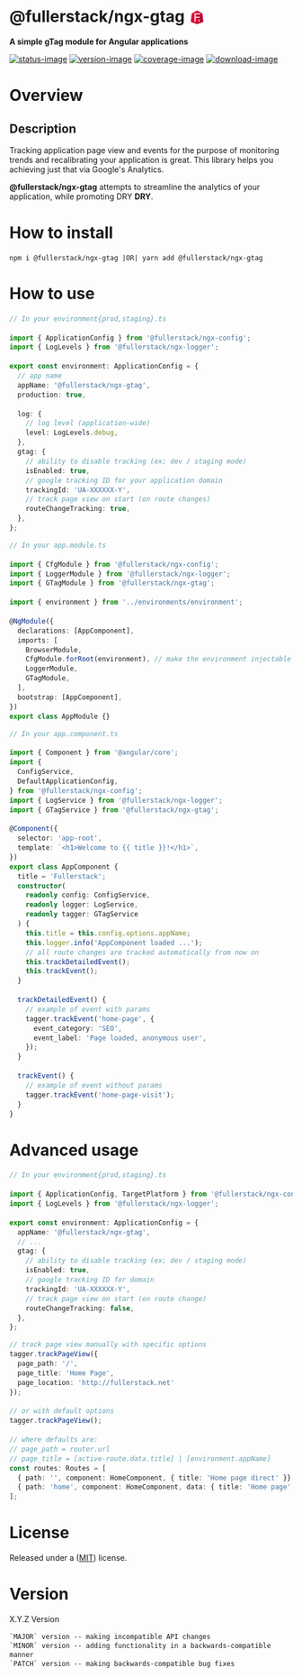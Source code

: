 # @fullerstack/ngx-gtag <img style="margin-bottom: -6px" width="30" src="../../apps/fullerstack/src/assets/images/fullerstack-x250.png">

**A simple gTag module for Angular applications**

[![status-image]][status-link]
[![version-image]][version-link]
[![coverage-image]][coverage-link]
[![download-image]][download-link]

# Overview

## Description

Tracking application page view and events for the purpose of monitoring trends and recalibrating your application is great.
This library helps you achieving just that via Google's Analytics.

**@fullerstack/ngx-gtag** attempts to streamline the analytics of your application, while promoting DRY **DRY**.

# How to install

    npm i @fullerstack/ngx-gtag |OR| yarn add @fullerstack/ngx-gtag

# How to use

```typescript
// In your environment{prod,staging}.ts

import { ApplicationConfig } from '@fullerstack/ngx-config';
import { LogLevels } from '@fullerstack/ngx-logger';

export const environment: ApplicationConfig = {
  // app name
  appName: '@fullerstack/ngx-gtag',
  production: true,

  log: {
    // log level (application-wide)
    level: LogLevels.debug,
  },
  gtag: {
    // ability to disable tracking (ex; dev / staging mode)
    isEnabled: true,
    // google tracking ID for your application domain
    trackingId: 'UA-XXXXXX-Y',
    // track page view on start (on route changes)
    routeChangeTracking: true,
  },
};
```

```typescript
// In your app.module.ts

import { CfgModule } from '@fullerstack/ngx-config';
import { LoggerModule } from '@fullerstack/ngx-logger';
import { GTagModule } from '@fullerstack/ngx-gtag';

import { environment } from '../environments/environment';

@NgModule({
  declarations: [AppComponent],
  imports: [
    BrowserModule,
    CfgModule.forRoot(environment), // make the environment injectable
    LoggerModule,
    GTagModule,
  ],
  bootstrap: [AppComponent],
})
export class AppModule {}
```

```typescript
// In your app.component.ts

import { Component } from '@angular/core';
import {
  ConfigService,
  DefaultApplicationConfig,
} from '@fullerstack/ngx-config';
import { LogService } from '@fullerstack/ngx-logger';
import { GTagService } from '@fullerstack/ngx-gtag';

@Component({
  selector: 'app-root',
  template: `<h1>Welcome to {{ title }}!</h1>`,
})
export class AppComponent {
  title = 'Fullerstack';
  constructor(
    readonly config: ConfigService,
    readonly logger: LogService,
    readonly tagger: GTagService
  ) {
    this.title = this.config.options.appName;
    this.logger.info('AppComponent loaded ...');
    // all route changes are tracked automatically from now on
    this.trackDetailedEvent();
    this.trackEvent();
  }

  trackDetailedEvent() {
    // example of event with params
    tagger.trackEvent('home-page', {
      event_category: 'SEO',
      event_label: 'Page loaded, anonymous user',
    });
  }

  trackEvent() {
    // example of event without params
    tagger.trackEvent('home-page-visit');
  }
}
```

# Advanced usage

```typescript
// In your environment{prod,staging}.ts

import { ApplicationConfig, TargetPlatform } from '@fullerstack/ngx-config';
import { LogLevels } from '@fullerstack/ngx-logger';

export const environment: ApplicationConfig = {
  appName: '@fullerstack/ngx-gtag',
  // ...
  gtag: {
    // ability to disable tracking (ex; dev / staging mode)
    isEnabled: true,
    // google tracking ID for domain
    trackingId: 'UA-XXXXXX-Y',
    // track page view on start (on route change)
    routeChangeTracking: false,
  },
};
```

```typescript
// track page view manually with specific options
tagger.trackPageView({
  page_path: '/',
  page_title: 'Home Page',
  page_location: 'http://fullerstack.net'
});

// or with default options
tagger.trackPageView();

// where defaults are:
// page_path = router.url
// page_title = [active-route.data.title] | [environment.appName]
const routes: Routes = [
  { path: '', component: HomeComponent, { title: 'Home page direct' }},
  { path: 'home', component: HomeComponent, data: { title: 'Home page' } }
];
```

# License

Released under a ([MIT](https://raw.githubusercontent.com/neekware/fullerstack/main/LICENSE)) license.

# Version

X.Y.Z Version

    `MAJOR` version -- making incompatible API changes
    `MINOR` version -- adding functionality in a backwards-compatible manner
    `PATCH` version -- making backwards-compatible bug fixes

[status-image]: https://secure.travis-ci.org/neekware/fullerstack.png?branch=main
[status-link]: http://travis-ci.org/neekware/fullerstack?branch=main
[version-image]: https://img.shields.io/npm/v/@fullerstack/ngx-gtag.svg
[version-link]: https://www.npmjs.com/package/@fullerstack/ngx-gtag
[coverage-image]: https://coveralls.io/repos/neekware/fullerstack/badge.svg
[coverage-link]: https://coveralls.io/r/neekware/fullerstack
[download-image]: https://img.shields.io/npm/dm/@fullerstack/ngx-gtag.svg
[download-link]: https://www.npmjs.com/package/@fullerstack/ngx-gtag
